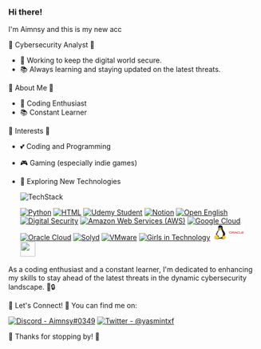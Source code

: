 ### Hi there!

I'm Aimnsy and this is my new acc

🏢 Cybersecurity Analyst 🏢

- 💼 Working to keep the digital world secure.
- 📚 Always learning and staying updated on the latest threats.

🌸 About Me 🌸

- 💖 Coding Enthusiast
- 📚 Constant Learner

🌟 Interests 🌟

- 💕 Coding and Programming
- 🎮 Gaming (especially indie games)
- 🌸 Exploring New Technologies

  ![TechStack](https://img.shields.io/badge/TechStack-pink?style=for-the-badge)

  
  [![Python](https://img.shields.io/badge/Python-Learning-lightgreen?style=for-the-badge&logo=python)](https://www.python.org/) [![HTML](https://img.shields.io/badge/HTML-gray?style=for-the-badge&logo=html5)](https://www.w3.org/TR/html52/) [![Udemy Student](https://img.shields.io/badge/Udemy%20Student-grey?style=for-the-badge&logo=udemy)](https://www.udemy.com/) [![Notion](https://img.shields.io/badge/Notion-black?style=for-the-badge&logo=notion)](https://www.notion.so/) [![Open English](https://img.shields.io/badge/Open%20English%20Student-grey?style=for-the-badge&logo=openenglish)](https://www.openenglish.com.br/) [![Digital Security](https://img.shields.io/badge/Digital%20Security-Protected-blue?style=for-the-badge)](https://en.wikipedia.org/wiki/Digital_security) [![Amazon Web Services (AWS)](https://img.shields.io/badge/AWS-Cloud%20Computing-orange?style=for-the-badge&logo=amazon-aws)](https://aws.amazon.com/) [![Google Cloud](https://img.shields.io/badge/Google%20Cloud-Scalable%20Infrastructure-yellow?style=for-the-badge&logo=google-cloud)](https://cloud.google.com/) [![Oracle Cloud](https://img.shields.io/badge/Oracle%20Cloud-Enterprise%20Solutions-red?style=for-the-badge&logo=oracle)](https://www.oracle.com/cloud/) [![Solyd](https://img.shields.io/badge/Solyd-Offensive%20Security-9cf?style=for-the-badge)](https://solyd.com.br/) [![VMware](https://img.shields.io/badge/VMware-Virtualization-0174DF?style=for-the-badge&logo=vmware)](https://www.vmware.com/) [![Girls in Technology](https://img.shields.io/badge/Girls%20in%20Technology-Empowered-FF69B4?style=for-the-badge)](https://example-link.com) [<img src="https://raw.githubusercontent.com/devicons/devicon/master/icons/linux/linux-original.svg" width="30" height="30">](https://www.linux.org/) [<img src="https://raw.githubusercontent.com/devicons/devicon/master/icons/oracle/oracle-original.svg" width="30" height="30">](https://www.oracle.com/) [<img src="https://www.vectorlogo.zone/logos/unity3d/unity3d-icon.svg" width="30" height="30">](https://unity.com/)



As a coding enthusiast and a constant learner, I'm dedicated to enhancing my skills to stay ahead of the latest threats in the dynamic cybersecurity landscape. 🚀🔒

🌺 Let's Connect! 🌺
You can find me on:

[![Discord - Aimnsy#0349](https://img.shields.io/badge/Discord-Aimnsy%230349-pink?style=for-the-badge&logo=discord)](https://discord.com/users/Aimnsy)
[![Twitter - @yasmintxf](https://img.shields.io/badge/Twitter-@yasmintxf-pink?style=for-the-badge&logo=twitter)](https://twitter.com/yasmintxf)

🌷 Thanks for stopping by! 🌷
